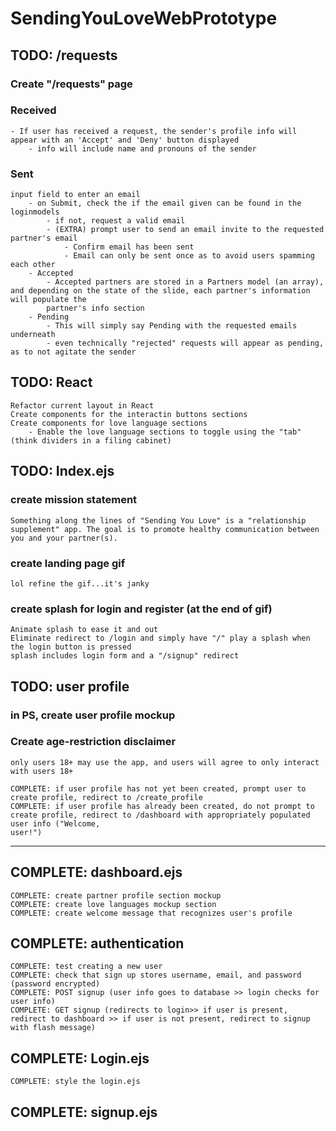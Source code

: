 # SendingYouLoveWebPrototype
## TODO: /requests
### Create "/requests" page
### Received
    - If user has received a request, the sender's profile info will appear with an 'Accept' and 'Deny' button displayed
        - info will include name and pronouns of the sender
        
### Sent
    input field to enter an email
        - on Submit, check the if the email given can be found in the loginmodels
            - if not, request a valid email
            - (EXTRA) prompt user to send an email invite to the requested partner's email
                - Confirm email has been sent
                - Email can only be sent once as to avoid users spamming each other
        - Accepted
            - Accepted partners are stored in a Partners model (an array), and depending on the state of the slide, each partner's information will populate the
            partner's info section
        - Pending
            - This will simply say Pending with the requested emails underneath
            - even technically "rejected" requests will appear as pending, as to not agitate the sender
## TODO: React
    Refactor current layout in React
    Create components for the interactin buttons sections
    Create components for love language sections
        - Enable the love language sections to toggle using the "tab" (think dividers in a filing cabinet)
## TODO: Index.ejs
### create mission statement
    Something along the lines of "Sending You Love" is a "relationship supplement" app. The goal is to promote healthy communication between you and your partner(s).
### create landing page gif
    lol refine the gif...it's janky
### create splash for login and register (at the end of gif)
    Animate splash to ease it and out
    Eliminate redirect to /login and simply have "/" play a splash when the login button is pressed
    splash includes login form and a "/signup" redirect

## TODO: user profile
### in PS, create user profile mockup
### Create age-restriction disclaimer
    only users 18+ may use the app, and users will agree to only interact with users 18+
    
    COMPLETE: if user profile has not yet been created, prompt user to create profile, redirect to /create_profile
    COMPLETE: if user profile has already been created, do not prompt to create profile, redirect to /dashboard with appropriately populated user info ("Welcome,
    user!")

------------------
## COMPLETE: dashboard.ejs
    COMPLETE: create partner profile section mockup
    COMPLETE: create love languages mockup section
    COMPLETE: create welcome message that recognizes user's profile

## COMPLETE: authentication
    COMPLETE: test creating a new user
    COMPLETE: check that sign up stores username, email, and password (password encrypted)
    COMPLETE: POST signup (user info goes to database >> login checks for user info)
    COMPLETE: GET signup (redirects to login>> if user is present, redirect to dashboard >> if user is not present, redirect to signup with flash message)

## COMPLETE: Login.ejs
    COMPLETE: style the login.ejs

## COMPLETE: signup.ejs
